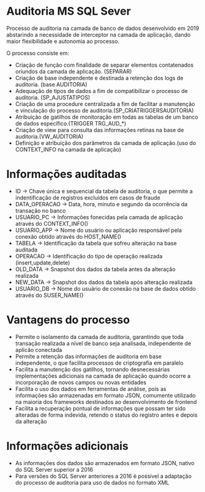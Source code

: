 # Auditoria MS SQL Sever
Processo de auditoria na camada de banco de dados desenvolvido em 2019 abstarindo a necessidade de interceptor na camada de aplicação, dando maior flexibilidade e autonomia ao processo.

O processo consiste em:
 * Criação de função com finalidade de separar elementos contatenados oriundos da camada de aplicação. (SEPARAR)
 * Criação de base independente e destinada a retenção dos logs de auditoria. (base AUDITORIA)
 * Adequação de tipos de dados a fim de compatibilizar o processo de auditoria. (SP_AJUSTATIPOS)
 * Criação de uma procedure centralizada a fim de facilitar a manutenção e vinculação do processo de auditoria.(SP_CRIATRIGGERSAUDITORIA)
 * Atribuição de gatilhos de monitoração em todas as tabelas de um banco de dados específico.(TRIGGER TRG_AUD_*)
 * Criação de view para consulta das informações retinas na base de auditoria.(VW_AUDITORIA)
 * Definição e atribuição dos parâmetros da camada de aplicação.(uso do CONTEXT_INFO na camada de aplicação)

# Informações auditadas 

 * ID -> Chave única e sequencial da tabela de auditoria, o que permite a indentificação de registros excluídos em casos de fraude
 * DATA_OPERACAO -> Data, hora, minuto e segundo da ocorrência da transação no banco
 * USUARIO_PC -> Informações fonecidas pela camada de aplicação através do CONTEXT_INFO()
 * USUARIO_APP -> Nome do usuário ou aplicação responsável pela conexão obtido através do HOST_NAME()
 * TABELA -> Identificação da tabela que sofreu alteração na base auditada
 * OPERACAO -> Identificação do tipo de operação realizada (insert,update,delete)
 * OLD_DATA -> Snapshot dos dados da tabela antes da alteração realizada 
 * NEW_DATA -> Snapshot dos dados da tabela após alteração realizada
 * USUARIO_DB -> Nome do usuário de conexão na base de dados obtido através do SUSER_NAME() 

# Vantagens do processo

 * Permite o isolamento da camada de auditoria, garantindo que toda transação realizada a nível de banco seja analisada, independente de aplicão conectada
 * Permite a retenção das informações de auditoria em base independente, o que facilita processos de criptografia em paralelo
 * Facilita a manutenção dos gatilhos, tornando desnecessárias implementações adicionais na camada de aplicação quando ocorre a incorporação de novos campos ou novas entidades
 * Facilita o uso dos dados em ferramentas de análise, pois as informações são armazenadas em formato JSON, comumente utilizado na maioria dos frameworks destinados ao desenvolvimento de frontend 
 * Facilita a recuperação pontual de informações que possam ter sido alteradas de forma indevida, retendo o status do registro antes e depois da alteração

# Informações adicionais

 * As informações dos dados são armazenados em formato JSON, nativo do SQL Server superior a 2016
 * Para versões do SQL Server anteriores a 2016 é possível a adaptação do processo de auditoria para uso de dados no formato XML
